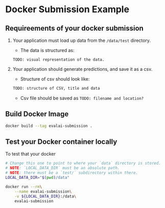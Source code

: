 # Docker Submission Example


## Requireements of your docker submission

1. Your application must load up data from the `/data/test`  directory.

    - The data is structured as:

    ```
    TODO: visual representation of the data.
    ```

2. Your application should generate predictions, and save it as a csv.

    - Structure of csv should look like:

    ```bash
    TODO: structure of CSV, title and data

    ```

    - Csv file should be saved as `TODO: filename and location?`

## Build Docker Image

```bash
docker build --tag evalai-submission .

```

## Test your Docker container locally

To test that your docker 
```bash
# Change this one to point to where your `data` directory is stored.
# NOTE: `LOCAL_DATA_DIR` must be an absolute path.
# NOTE: there must be a `test/` subdirectory within there.
LOCAL_DATA_DIR="$(pwd)/data"

docker run --rm\
    --name evalai-submission\
    -v ${LOCAL_DATA_DIR}:/data\
    evalai-submission

```
